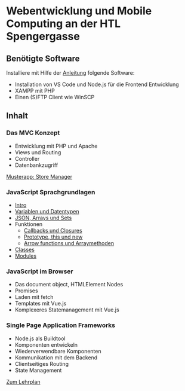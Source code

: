 # Webentwicklung und Mobile Computing an der HTL Spengergasse

## Benötigte Software

Installiere mit Hilfe der [Anleitung](Software_Installation.md) folgende Software:

- Installation von VS Code und Node.js für die Frontend Entwicklung
- XAMPP mit PHP
- Einen (S)FTP Client wie WinSCP

## Inhalt 

### Das MVC Konzept

- Entwicklung mit PHP und Apache
- Views und Routing
- Controller
- Datenbankzugriff

[Musterapp: Store Manager](30_MVC/storemanager/)

### JavaScript Sprachgrundlagen

- [Intro](31_JavaScript/10_ECMAscript.md)
- [Variablen und Datentypen](31_JavaScript/20_Variables.md)
- [JSON, Arrays und Sets](31_JavaScript/30_JSON_Arrays.md)
- Funktionen
  - [Callbacks und Closures](31_JavaScript/40_FunctionsCallback.md)
  - [Prototype, this und new](31_JavaScript/41_FunctionsPrototype.md)
  - [Arrow functions und Arraymethoden](31_JavaScript/42_FunctionsArrowFunctions.md)
- [Classes](31_JavaScript/50_Classes.md)
- [Modules](31_JavaScript/60_Modules.md)

### JavaScript im Browser

- Das document object, HTMLElement Nodes
- Promises
- Laden mit fetch
- Templates mit Vue.js
- Komplexeres Statemanagement mit Vue.js
  
### Single Page Application Frameworks

- Node.js als Buildtool
- Komponenten entwickeln
- Wiederverwendbare Komponenten
- Kommunikation mit dem Backend
- Clientseitiges Routing
- State Management

[Zum Lehrplan](Lehrplan.md)
